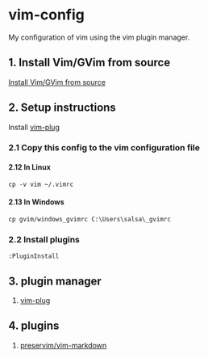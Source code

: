 # vim-config
My configuration of vim using the vim plugin manager.

## 1. Install Vim/GVim from source
[Install Vim/GVim from source](./install_vim_gvim_from_source.md)

## 2. Setup instructions

Install [vim-plug](https://github.com/junegunn/vim-plug)

### 2.1 Copy this config to the vim configuration file
#### 2.12 In Linux
```
cp -v vim ~/.vimrc
```
#### 2.13 In Windows
```
cp gvim/windows_gvimrc C:\Users\salsa\_gvimrc
```

### 2.2 Install plugins
```
:PluginInstall
```

## 3. plugin manager
1. [vim-plug](https://github.com/junegunn/vim-plug)

## 4. plugins
1. [preservim/vim-markdown](https://github.com/preservim/vim-markdown)

